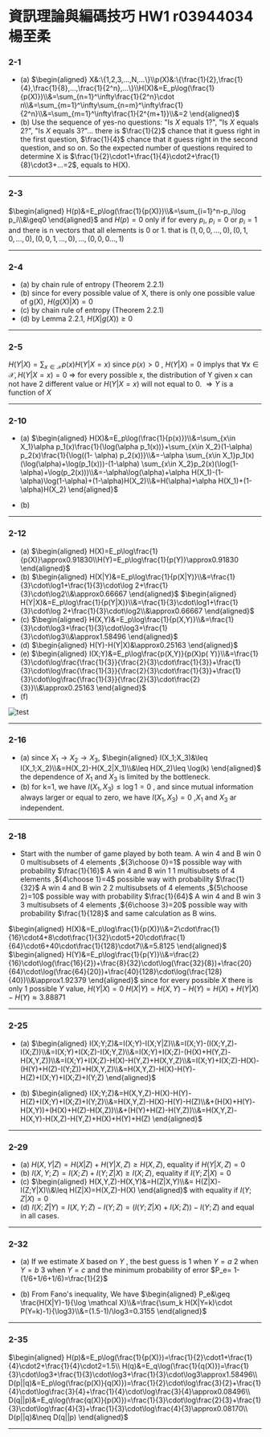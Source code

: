 資訊理論與編碼技巧 HW1 r03944034 楊至柔
==
### 2-1
* (a)
    $\begin{aligned}
    X&:\{1,2,3,...,N,...\}\\p(X)&:\{\frac{1}{2},\frac{1}{4},\frac{1}{8},...,\frac{1}{2^n},...\}\\H(X)&=E_p\log(\frac{1}{p(X)})\\&=\sum_{n=1}^\infty\frac{1}{2^n}\cdot n\\&=\sum_{m=1}^\infty\sum_{n=m}^\infty\frac{1}{2^n}\\&=\sum_{m=1}^\infty\frac{1}{2^{m+1}}\\&=2
    \end{aligned}$
* (b)
Use the sequence of yes-no questions: "Is $X$ equals $1$?", "Is $X$ equals $2$?", "Is $X$ equals $3$?"... there is $\frac{1}{2}$ chance that it guess right in the first question, $\frac{1}{4}$ chance that it guess right in the second question, and so on. So the expected number of questions required to determine X is $\frac{1}{2}\cdot1+\frac{1}{4}\cdot2+\frac{1}{8}\cdot3+...=2$, equals to H(X).
---
### 2-3 

$\begin{aligned}
H(p)&=E_p\log(\frac{1}{p(X)})\\&=\sum_{i=1}^n-p_i\log p_i\\&\geq0
\end{aligned}$
and $H(p)=0$ only if for every $p_i$, $p_i=0$ or $p_i=1$ and there is n vectors that all elements is 0 or 1. that is $(1,0,0,...,0),(0,1,0,...,0),(0,0,1,...,0),...,(0,0,0...,1)$

---
### 2-4
* (a)
by chain rule of entropy (Theorem 2.2.1)
* (b)
since for every possible value of X, there is only one possible value of g(X), $H(g(X)|X)=0$
* (c\)
by chain rule of entropy (Theorem 2.2.1)
* (d)
by Lemma 2.2.1, $H(X|g(X))\geq0$
---
### 2-5
$H(Y|X)=\sum_{x\in \mathcal X}p(x)H(Y|X=x)$
since $p(x)>0$ , $H(Y|X)=0$ implys that $\forall x\in \mathcal X, H(Y|X=x)=0$
$\Rightarrow$ for every possible x, the distribution of Y given x can not have 2 different value or $H(Y|X=x)$ will not equal to 0. $\Rightarrow Y$ is a function of $X$

---
### 2-10

* (a)
    $\begin{aligned}
H(X)&=E_p\log(\frac{1}{p(x)})\\&=\sum_{x\in X_1}\alpha p_1(x)\frac{1}{\log(\alpha p_1(x))}+\sum_{x\in X_2}(1-\alpha) p_2(x)\frac{1}{\log((1- \alpha) p_2(x))}\\&=-\alpha \sum_{x\in X_1}p_1(x)(\log(\alpha)+\log(p_1(x)))-(1-\alpha) \sum_{x\in X_2}p_2(x)(\log(1-\alpha)+\log(p_2(x)))\\&=-\alpha\log(\alpha)+\alpha H(X_1)-(1-\alpha)\log(1-\alpha)+(1-\alpha)H(X_2)\\&=H(\alpha)+\alpha H(X_1)+(1-\alpha)H(X_2)
\end{aligned}$

* (b)


    
---
### 2-12 

* (a)
    $\begin{aligned}
    H(X)=E_p\log\frac{1}{p(X)}\approx0.91830\\H(Y)=E_p\log\frac{1}{p(Y)}\approx0.91830
    \end{aligned}$
* (b)
    $\begin{aligned}
    H(X|Y)&=E_p\log\frac{1}{p(X|Y)}\\&=\frac{1}{3}\cdot\log1+\frac{1}{3}\cdot\log 2+\frac{1}{3}\cdot\log2\\&\approx0.66667
    \end{aligned}$
    $\begin{aligned}
    H(Y|X)&=E_p\log\frac{1}{p(Y|X)}\\&=\frac{1}{3}\cdot\log1+\frac{1}{3}\cdot\log 2+\frac{1}{3}\cdot\log2\\&\approx0.66667
    \end{aligned}$
* (c\)
    $\begin{aligned}
    H(X,Y)&=E_p\log\frac{1}{p(X,Y)}\\&=\frac{1}{3}\cdot\log3+\frac{1}{3}\cdot\log3+\frac{1}{3}\cdot\log3\\&\approx1.58496
    \end{aligned}$
* (d)
    $\begin{aligned}
    H(Y)-H(Y|X)&\approx0.25163
    \end{aligned}$
* (e)
    $\begin{aligned}
    I(X;Y)&=E_p\log\frac{p(X,Y)}{p(X)p(
    Y)}\\&=\frac{1}{3}\cdot\log\frac{\frac{1}{3}}{\frac{2}{3}\cdot\frac{1}{3}}+\frac{1}{3}\cdot\log\frac{\frac{1}{3}}{\frac{2}{3}\cdot\frac{1}{3}}+\frac{1}{3}\cdot\log\frac{\frac{1}{3}}{\frac{2}{3}\cdot\frac{2}{3}}\\&\approx0.25163
    \end{aligned}$
* (f) 

![test](https://i.imgur.com/Lhsg6Fg.png)



---
### 2-16

* (a)
since $X_1 \rightarrow X_2 \rightarrow X_3$,
$\begin{aligned}
I(X_1;X_3)&\leq I(X_1;X_2)\\&=H(X_2)-H(X_2|X_1)\\&\leq H(X_2)\leq \log(k)
\end{aligned}$
the dependence of $X_1$ and $X_3$ is limited by the bottleneck.
* (b)
    for k=1, we have $I(X_1,X_3)\leq\log1=0$ , and since mutual information always larger or equal to zero, we have $I(X_1,X_3)=0$ ,$X_1$ and $X_3$ ar independent.

---
### 2-18
* Start with the number of game played by both team.
 A win 4 and B win 0
 0 multisubsets of 4 elements ,${3\choose 0}=1$ possible way with probability $\frac{1}{16}$
    A win 4 and B win 1
        1 multisubsets of 4 elements ,${4\choose 1}=4$ possible way with probability $\frac{1}{32}$
    A win 4 and B win 2
        2 multisubsets of 4 elements ,${5\choose 2}=10$ possible way with probability $\frac{1}{64}$
     A win 4 and B win 3
        3 multisubsets of 4 elements ,${6\choose 3}=20$ possible way with probability $\frac{1}{128}$
and same calculation as B wins.

$\begin{aligned}
H(X)&=E_p\log\frac{1}{p(X)}\\&=2\cdot\frac{1}{16}\cdot4+8\cdot\frac{1}{32}\cdot5+20\cdot\frac{1}{64}\cdot6+40\cdot\frac{1}{128}\cdot7\\&=5.8125
\end{aligned}$
$\begin{aligned}
H(Y)&=E_p\log\frac{1}{p(Y)}\\&=\frac{2}{16}\cdot\log(\frac{16}{2})+\frac{8}{32}\cdot\log(\frac{32}{8})+\frac{20}{64}\cdot\log(\frac{64}{20})+\frac{40}{128}\cdot\log(\frac{128}{40})\\&\approx1.92379
\end{aligned}$
since for every possible $X$ there is only 1 possible $Y$ value,
$H(Y|X)=0$
$H(X|Y)=H(X,Y)-H(Y)=H(X)+H(Y|X)-H(Y)\approx3.88871$


---
### 2-25

* (a)
$\begin{aligned}
    I(X;Y;Z)&=I(X;Y)-I(X;Y|Z)\\&=I(X;Y)-(I(X;Y,Z)-I(X;Z))\\&=I(X;Y)+I(X;Z)-I(X;Y,Z)\\&=I(X;Y)+I(X;Z)-(H(X)+H(Y,Z)-H(X,Y,Z))\\&=I(X;Y)+I(X;Z)-H(X)-H(Y,Z)+H(X,Y,Z)\\&=I(X;Y)+I(X;Z)-H(X)-(H(Y)+H(Z)-I(Y;Z))+H(X,Y,Z)\\&=H(X,Y,Z)-H(X)-H(Y)-H(Z)+I(X;Y)+I(X;Z)+I(Y;Z)
\end{aligned}$

* (b)
$\begin{aligned}
    I(X;Y;Z)&=H(X,Y,Z)-H(X)-H(Y)-H(Z)+I(X;Y)+I(X;Z)+I(Y;Z)\\&=H(X,Y,Z)-H(X)-H(Y)-H(Z)\\&+(H(X)+H(Y)-H(X,Y))+(H(X)+H(Z)-H(X,Z))\\&+(H(Y)+H(Z)-H(Y,Z))\\&=H(X,Y,Z)-H(X,Y)-H(X,Z)-H(Y,Z)+H(X)+H(Y)+H(Z)
\end{aligned}$


---
### 2-29

* (a)
    $H(X,Y|Z)=H(X|Z)+H(Y|X,Z)\geq H(X,Z)$, equality if $H(Y|X,Z)=0$
* (b)
    $I(X,Y;Z)=I(X;Z)+I(Y;Z|X)\geq I(X;Z)$, equality if $I(Y;Z|X)=0$
* (c\)
    $\begin{aligned}
    H(X,Y,Z)-H(X,Y)&=H(Z|X,Y)\\&= H(Z|X)-I(Z;Y|X)\\&\leq H(Z|X)=H(X,Z)-H(X)
    \end{aligned}$
    with equality if $I(Y;Z|X)=0$
* (d)
    $I(X;Z|Y)=I(X,Y;Z)-I(Y;Z)=(I(Y;Z|X)+I(X;Z))-I(Y;Z)$
    and equal in all cases.

---
### 2-32

* (a)
    If we estimate $X$ based on $Y$ , the best guess is 
    $1$ when $Y=a$
    $2$ when $Y=b$
    $3$ when $Y=c$
    and the minimum probability of error $P_e= 1-(1/6+1/6+1/6)=\frac{1}{2}$
    
* (b)
    From Fano's inequality, We have
    $\begin{aligned}
    P_e&\geq \frac{H(X|Y)-1}{\log \mathcal X}\\&=\frac{\sum_k H(X|Y=k)\cdot P(Y=k)-1}{\log3}\\&=(1.5-1)/\log3=0.3155
     \end{aligned}$
 

---
### 2-35
$\begin{aligned}
H(p)&=E_p\log(\frac{1}{p(X)})=\frac{1}{2}\cdot1+\frac{1}{4}\cdot2+\frac{1}{4}\cdot2=1.5\\
H(q)&=E_q\log(\frac{1}{q(X)})=\frac{1}{3}\cdot\log3+\frac{1}{3}\cdot\log3+\frac{1}{3}\cdot\log3\approx1.58496\\
D(p||q)&=E_p\log(\frac{p(X)}{q(X)})=\frac{1}{2}\cdot\log\frac{3}{2}+\frac{1}{4}\cdot\log\frac{3}{4}+\frac{1}{4}\cdot\log\frac{3}{4}\approx0.08496\\
D(q||p)&=E_q\log(\frac{q(X)}{p(X)})=\frac{1}{3}\cdot\log\frac{2}{3}+\frac{1}{3}\cdot\log\frac{4}{3}+\frac{1}{3}\cdot\log\frac{4}{3}\approx0.08170\\
D(p||q)&\neq D(q||p)
\end{aligned}$

---

